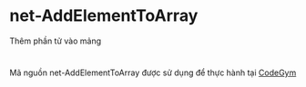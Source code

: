 # net-AddElementToArray
Thêm phần tử vào mảng
#
Mã nguồn net-AddElementToArray được sử dụng để thực hành tại [CodeGym](https://codegym.vn)

